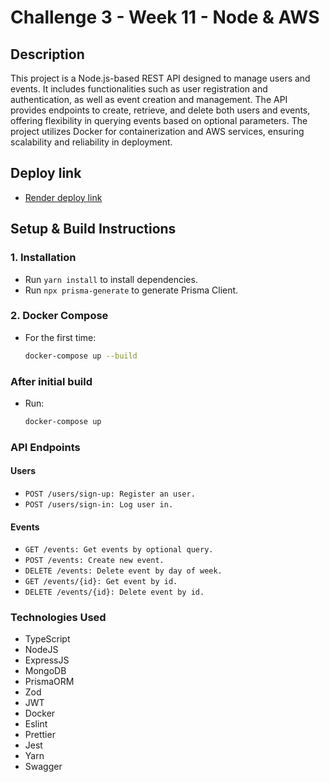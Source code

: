 # Challenge 3 - Week 11 - Node & AWS

## Description

This project is a Node.js-based REST API designed to manage users and events.
It includes functionalities such as user registration and authentication, as well as event creation and management.
The API provides endpoints to create, retrieve, and delete both users and events, offering flexibility in
querying events based on optional parameters. The project utilizes Docker for containerization and AWS services,
ensuring scalability and reliability in deployment.

## Deploy link

- [Render deploy link](https://last-challenge-compass-api.onrender.com)

## Setup & Build Instructions

### 1. Installation

- Run `yarn install` to install dependencies.
- Run `npx prisma-generate` to generate Prisma Client.

### 2. Docker Compose

- For the first time:

  ```bash
  docker-compose up --build

### After initial build

- Run:
  
   ```bash
  docker-compose up

### API Endpoints

#### Users

- `POST /users/sign-up: Register an user.`
- `POST /users/sign-in: Log user in.`

#### Events

- `GET /events: Get events by optional query.`
- `POST /events: Create new event.`
- `DELETE /events: Delete event by day of week.`
- `GET /events/{id}: Get event by id.`
- `DELETE /events/{id}: Delete event by id.`

### Technologies Used

- TypeScript
- NodeJS
- ExpressJS
- MongoDB
- PrismaORM
- Zod
- JWT
- Docker
- Eslint
- Prettier
- Jest
- Yarn
- Swagger
